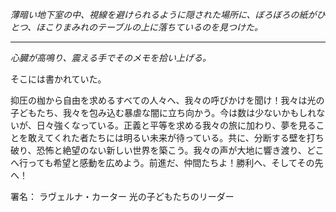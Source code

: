 _薄暗い地下室の中、視線を避けられるように隠された場所に、ぼろぼろの紙がひとつ、ほこりまみれのテーブルの上に落ちているのを見つけた。_

---

_心臓が高鳴り、震える手でそのメモを拾い上げる。_

そこには書かれていた。

抑圧の枷から自由を求めるすべての人々へ、我々の呼びかけを聞け！我々は光の子どもたち、我々を包み込む暴虐な闇に立ち向かう。今は数は少ないかもしれないが、日々強くなっている。正義と平等を求める我々の旅に加わり、夢を見ることを敢えてくれた者たちには明るい未来が待っている。共に、分断する壁を打ち破り、恐怖と絶望のない新しい世界を築こう。我々の声が大地に響き渡り、どこへ行っても希望と感動を広めよう。前進だ、仲間たちよ！勝利へ、そしてその先へ！

署名：
ラヴェルナ・カーター
光の子どもたちのリーダー
